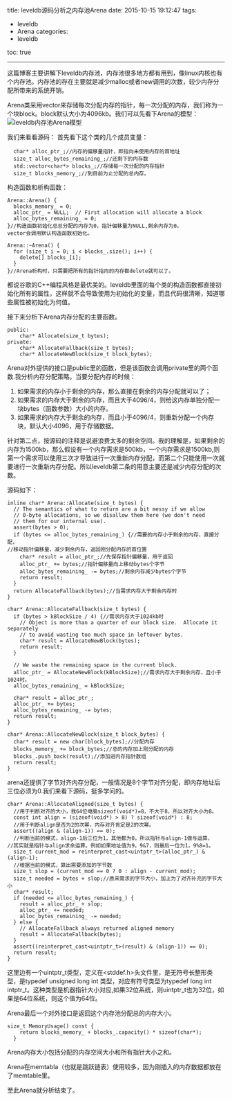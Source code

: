 title: leveldb源码分析之内存池Arena
date: 2015-10-15 19:12:47
tags:
- leveldb
- Arena
categories:
- leveldb

toc: true

---

这篇博客主要讲解下leveldb内存池，内存池很多地方都有用到，像linux内核也有个内存池。内存池的存在主要就是减少malloc或者new调用的次数，较少内存分配所带来的系统开销。

Arena类采用vector来存储每次分配内存的指针，每一次分配的内存，我们称为一个块block。block默认大小为4096kb。我们可以先看下Arena的模型：
![leveldb内存池Arena模型](http://7xjnip.com1.z0.glb.clouddn.com/luodwarena.jpg "")

我们来看看源码：
首先看下这个类的几个成员变量：
```
  char* alloc_ptr_;//内存的偏移量指针，即指向未使用内存的首地址
  size_t alloc_bytes_remaining_;//还剩下的内存数
  std::vector<char*> blocks_;//存储每一次分配的内存指针
  size_t blocks_memory_;//到目前为止分配的总内存。
```

构造函数和析构函数：
```
Arena::Arena() {
  blocks_memory_ = 0;
  alloc_ptr_ = NULL;  // First allocation will allocate a block
  alloc_bytes_remaining_ = 0;
}//构造函数初始化总总分配的内存为0，指针偏移量为NULL,剩余内存为0。
vector会调用默认构造函数初始化。

Arena::~Arena() {
  for (size_t i = 0; i < blocks_.size(); i++) {
    delete[] blocks_[i];
  }
}//Arena析构时，只需要把所有的指针指向的内存都delete就可以了。
```
都说谷歌的C++编程风格是最优美的。leveldb里面的每个类的构造函数都直接初始化所有的属性，这样就不会导致使用为初始化的变量，而且代码很清晰，知道哪些属性被初始化为何值。

接下来分析下Arena内存分配的主要函数。
```
public:
	char* Allocate(size_t bytes);
private:
	char* AllocateFallback(size_t bytes);
	char* AllocateNewBlock(size_t block_bytes);
```
Arena对外提供的接口是public里的函数，但是该函数会调用private里的两个函数.我分析内存分配策略。当要分配内存的时候：
1. 如果需求的内存小于剩余的内存，那么直接在剩余的内存分配就可以了；
2. 如果需求的内存大于剩余的内存，而且大于4096/4，则给这内存单独分配一块bytes（函数参数）大小的内存。
3. 如果需求的内存大于剩余的内存，而且小于4096/4，则重新分配一个内存块，默认大小4096，用于存储数据。

针对第二点，按源码的注释是说避浪费太多的剩余空间。我的理解是，如果剩余的内存为1500kb，那么假设有一个内存需求是500kb，一个内存需求是1500kb,则第一个需求可以使用三次才导致进行一次重新内存分配，而第二个只能使用一次就要进行一次重新内存分配。所以leveldb第二条的用意主要还是减少内存分配的次数。

源码如下：
```
inline char* Arena::Allocate(size_t bytes) {
  // The semantics of what to return are a bit messy if we allow
  // 0-byte allocations, so we disallow them here (we don't need
  // them for our internal use).
  assert(bytes > 0);
  if (bytes <= alloc_bytes_remaining_) {//需要的内存小于剩余的内存，直接分配，
//移动指针偏移量，减少剩余内存，返回刚分配内存的首位置
    char* result = alloc_ptr_;//先保存指针偏移量，用于返回
    alloc_ptr_ += bytes;//指针偏移量向上移动bytes个字节
    alloc_bytes_remaining_ -= bytes;//剩余内存减少bytes个字节
    return result;
  }
  return AllocateFallback(bytes);//当需求内存大于剩余内存时
}

char* Arena::AllocateFallback(size_t bytes) {
  if (bytes > kBlockSize / 4) {//需求内存大于1024kb时
    // Object is more than a quarter of our block size.  Allocate it separately
    // to avoid wasting too much space in leftover bytes.
    char* result = AllocateNewBlock(bytes);
    return result;
  }

  // We waste the remaining space in the current block.
  alloc_ptr_ = AllocateNewBlock(kBlockSize);//需求内存大于剩余内存，且小于1024时。
  alloc_bytes_remaining_ = kBlockSize;

  char* result = alloc_ptr_;
  alloc_ptr_ += bytes;
  alloc_bytes_remaining_ -= bytes;
  return result;
}

char* Arena::AllocateNewBlock(size_t block_bytes) {
  char* result = new char[block_bytes];//分配内存
  blocks_memory_ += block_bytes;//总的内存加上刚分配的内存
  blocks_.push_back(result);//添加进内存指针数组
  return result;
}
```
arena还提供了字节对齐内存分配，一般情况是8个字节对齐分配，即内存地址后三位必须为0.我们来看下源码，挺多学问的。
```
char* Arena::AllocateAligned(size_t bytes) {
  //用于判断对齐的大小，我64位电脑sizeof(void*)=8，不大于8，所以对齐大小为8。
  const int align = (sizeof(void*) > 8) ? sizeof(void*) : 8;
  //用于判断align是否为2的次幂，内存对齐肯定是2的次幂。
  assert((align & (align-1)) == 0);   
  //判断当前的模式，align-1后三位为1，其他都为0，所以指针与align-1做与运算，
//其实就是指针与align求余运算。例如如果地址值为9，9&7，则最后一位为1，9%8=1。
  size_t current_mod = reinterpret_cast<uintptr_t>(alloc_ptr_) & (align-1);
  //根据当前的模式，算出需要添加的字节数
  size_t slop = (current_mod == 0 ? 0 : align - current_mod);
  size_t needed = bytes + slop;//原来需求的字节大小，加上为了对齐补充的字节大小
  char* result;
  if (needed <= alloc_bytes_remaining_) {
    result = alloc_ptr_ + slop;
    alloc_ptr_ += needed;
    alloc_bytes_remaining_ -= needed;
  } else {
    // AllocateFallback always returned aligned memory
    result = AllocateFallback(bytes);
  }
  assert((reinterpret_cast<uintptr_t>(result) & (align-1)) == 0);
  return result;
}
```
这里边有一个uintptr\_t类型，定义在<stddef.h>头文件里，是无符号长整形类型，是typedef unsigned long int 类型，对应有符号类型为typedef long int intptr_t。这种类型是机器指针大小对应,如果32位系统，则uintptr\_t也为32位，如果是64位系统，则这个值为64位。

Arena最后一个对外接口是返回这个内存池分配总的内存大小。
```
size_t MemoryUsage() const {
    return blocks_memory_ + blocks_.capacity() * sizeof(char*);
  }
```
Arena内存大小包括分配的内存空间大小和所有指针大小之和。

Arena在memtabla（也就是跳跃链表）使用较多，因为刚插入的内存数据都放在了memtable里。

至此Arena就分析结束了。







